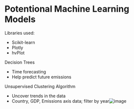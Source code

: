 # Potentional Machine Learning Models

Libraries used:
- Scikit-learn
- Plotly
- hvPlot

Decision Trees 
- Time forecasting 
- Help predict future emissions 

Unsupervised Clustering Algorithm
- Uncover trends in the data
- Country, GDP, Emissions axis data; filter by year![image](https://user-images.githubusercontent.com/92595704/159739184-5ee13c8d-e853-4925-8843-1a622f1de861.png)

